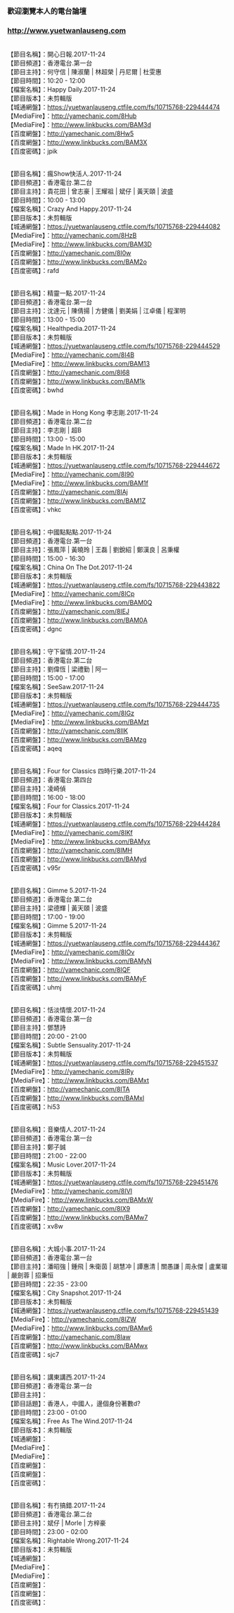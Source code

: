### 歡迎瀏覽本人的電台論壇
### http://www.yuetwanlauseng.com

<br>【節目名稱】：開心日報.2017-11-24
<br>【節目頻道】：香港電台.第一台
<br>【節目主持】：何守信 | 陳淑蘭 | 林超榮 | 丹尼爾 | 杜雯惠
<br>【節目時間】：10:20 - 12:00
<br>【檔案名稱】：Happy Daily.2017-11-24
<br>【節目版本】：未剪輯版
<br>【城通網盤】：https://yuetwanlauseng.ctfile.com/fs/10715768-229444474
<br>【MediaFire】：http://yamechanic.com/8Hub
<br>【MediaFire】：http://www.linkbucks.com/BAM3d
<br>【百度網盤】：http://yamechanic.com/8Hw5
<br>【百度網盤】：http://www.linkbucks.com/BAM3X
<br>【百度密碼】：jpik

<br>【節目名稱】：瘋Show快活人.2017-11-24
<br>【節目頻道】：香港電台.第二台
<br>【節目主持】：貴花田 | 曾志豪 | 王耀祖 | 斌仔 | 黃天頤 | 波盛
<br>【節目時間】：10:00 - 13:00
<br>【檔案名稱】：Crazy And Happy.2017-11-24
<br>【節目版本】：未剪輯版
<br>【城通網盤】：https://yuetwanlauseng.ctfile.com/fs/10715768-229444082
<br>【MediaFire】：http://yamechanic.com/8HzB
<br>【MediaFire】：http://www.linkbucks.com/BAM3D
<br>【百度網盤】：http://yamechanic.com/8I0w
<br>【百度網盤】：http://www.linkbucks.com/BAM2o
<br>【百度密碼】：rafd

<br>【節目名稱】：精靈一點.2017-11-24
<br>【節目頻道】：香港電台.第一台
<br>【節目主持】：沈達元 | 陳倩揚 | 方健儀 | 劉美娟 | 江卓儀 | 程潔明
<br>【節目時間】：13:00 - 15:00
<br>【檔案名稱】：Healthpedia.2017-11-24
<br>【節目版本】：未剪輯版
<br>【城通網盤】：https://yuetwanlauseng.ctfile.com/fs/10715768-229444529
<br>【MediaFire】：http://yamechanic.com/8I4B
<br>【MediaFire】：http://www.linkbucks.com/BAM13
<br>【百度網盤】：http://yamechanic.com/8I68
<br>【百度網盤】：http://www.linkbucks.com/BAM1k
<br>【百度密碼】：bwhd

<br>【節目名稱】：Made in Hong Kong 李志剛.2017-11-24
<br>【節目頻道】：香港電台.第二台
<br>【節目主持】：李志剛 | 超B
<br>【節目時間】：13:00 - 15:00
<br>【檔案名稱】：Made In HK.2017-11-24
<br>【節目版本】：未剪輯版
<br>【城通網盤】：https://yuetwanlauseng.ctfile.com/fs/10715768-229444672
<br>【MediaFire】：http://yamechanic.com/8I90
<br>【MediaFire】：http://www.linkbucks.com/BAM1f
<br>【百度網盤】：http://yamechanic.com/8IAj
<br>【百度網盤】：http://www.linkbucks.com/BAM1Z
<br>【百度密碼】：vhkc

<br>【節目名稱】：中國點點點.2017-11-24
<br>【節目頻道】：香港電台.第一台
<br>【節目主持】：張鳳萍 | 黃曉玲 | 王磊 | 劉銳紹 | 鄭漢良 | 呂秉權
<br>【節目時間】：15:00 - 16:30
<br>【檔案名稱】：China On The Dot.2017-11-24
<br>【節目版本】：未剪輯版
<br>【城通網盤】：https://yuetwanlauseng.ctfile.com/fs/10715768-229443822
<br>【MediaFire】：http://yamechanic.com/8ICp
<br>【MediaFire】：http://www.linkbucks.com/BAM0Q
<br>【百度網盤】：http://yamechanic.com/8IEJ
<br>【百度網盤】：http://www.linkbucks.com/BAM0A
<br>【百度密碼】：dgnc

<br>【節目名稱】：守下留情.2017-11-24
<br>【節目頻道】：香港電台.第二台
<br>【節目主持】：劉偉恆 | 梁禮勤 | 阿一
<br>【節目時間】：15:00 - 17:00
<br>【檔案名稱】：SeeSaw.2017-11-24
<br>【節目版本】：未剪輯版
<br>【城通網盤】：https://yuetwanlauseng.ctfile.com/fs/10715768-229444735
<br>【MediaFire】：http://yamechanic.com/8IGz
<br>【MediaFire】：http://www.linkbucks.com/BAMzt
<br>【百度網盤】：http://yamechanic.com/8IIK
<br>【百度網盤】：http://www.linkbucks.com/BAMzg
<br>【百度密碼】：aqeq

<br>【節目名稱】：Four for Classics 四時行樂.2017-11-24
<br>【節目頻道】：香港電台.第四台
<br>【節目主持】：凌崎偵
<br>【節目時間】：16:00 - 18:00
<br>【檔案名稱】：Four for Classics.2017-11-24
<br>【節目版本】：未剪輯版
<br>【城通網盤】：https://yuetwanlauseng.ctfile.com/fs/10715768-229444284
<br>【MediaFire】：http://yamechanic.com/8IKf
<br>【MediaFire】：http://www.linkbucks.com/BAMyx
<br>【百度網盤】：http://yamechanic.com/8IMH
<br>【百度網盤】：http://www.linkbucks.com/BAMyd
<br>【百度密碼】：v95r

<br>【節目名稱】：Gimme 5.2017-11-24
<br>【節目頻道】：香港電台.第二台
<br>【節目主持】：梁德輝 | 黃天頤 | 波盛
<br>【節目時間】：17:00 - 19:00
<br>【檔案名稱】：Gimme 5.2017-11-24
<br>【節目版本】：未剪輯版
<br>【城通網盤】：https://yuetwanlauseng.ctfile.com/fs/10715768-229444367
<br>【MediaFire】：http://yamechanic.com/8IOv
<br>【MediaFire】：http://www.linkbucks.com/BAMyN
<br>【百度網盤】：http://yamechanic.com/8IQF
<br>【百度網盤】：http://www.linkbucks.com/BAMyF
<br>【百度密碼】：uhmj

<br>【節目名稱】：恬淡情懷.2017-11-24
<br>【節目頻道】：香港電台.第一台
<br>【節目主持】：鄧慧詩
<br>【節目時間】：20:00 - 21:00
<br>【檔案名稱】：Subtle Sensuality.2017-11-24
<br>【節目版本】：未剪輯版
<br>【城通網盤】：https://yuetwanlauseng.ctfile.com/fs/10715768-229451537
<br>【MediaFire】：http://yamechanic.com/8IRy
<br>【MediaFire】：http://www.linkbucks.com/BAMxt
<br>【百度網盤】：http://yamechanic.com/8ITA
<br>【百度網盤】：http://www.linkbucks.com/BAMxl
<br>【百度密碼】：hi53

<br>【節目名稱】：音樂情人.2017-11-24
<br>【節目頻道】：香港電台.第一台
<br>【節目主持】：鄭子誠
<br>【節目時間】：21:00 - 22:00
<br>【檔案名稱】：Music Lover.2017-11-24
<br>【節目版本】：未剪輯版
<br>【城通網盤】：https://yuetwanlauseng.ctfile.com/fs/10715768-229451476
<br>【MediaFire】：http://yamechanic.com/8IVI
<br>【MediaFire】：http://www.linkbucks.com/BAMxW
<br>【百度網盤】：http://yamechanic.com/8IX9
<br>【百度網盤】：http://www.linkbucks.com/BAMw7
<br>【百度密碼】：xv8w

<br>【節目名稱】：大城小事.2017-11-24
<br>【節目頻道】：香港電台.第一台
<br>【節目主持】：潘昭強 | 鍾飛 | 朱衛茵 | 胡慧冲 | 譚惠清 | 關愚謙 | 周永傑 | 盧業瑂 | 嚴劍蓉 | 招秉恒
<br>【節目時間】：22:35 - 23:00
<br>【檔案名稱】：City Snapshot.2017-11-24
<br>【節目版本】：未剪輯版
<br>【城通網盤】：https://yuetwanlauseng.ctfile.com/fs/10715768-229451439
<br>【MediaFire】：http://yamechanic.com/8IZW
<br>【MediaFire】：http://www.linkbucks.com/BAMw6
<br>【百度網盤】：http://yamechanic.com/8Iaw
<br>【百度網盤】：http://www.linkbucks.com/BAMwx
<br>【百度密碼】：sjc7

<br>【節目名稱】：講東講西.2017-11-24
<br>【節目頻道】：香港電台.第一台
<br>【節目主持】：
<br>【節目話題】：香港人，中國人，邊個身份著數d?
<br>【節目時間】：23:00 - 01:00
<br>【檔案名稱】：Free As The Wind.2017-11-24
<br>【節目版本】：未剪輯版
<br>【城通網盤】：
<br>【MediaFire】：
<br>【MediaFire】：
<br>【百度網盤】：
<br>【百度網盤】：
<br>【百度密碼】：

<br>【節目名稱】：有冇搞錯.2017-11-24
<br>【節目頻道】：香港電台.第二台
<br>【節目主持】：斌仔 | Morle | 方梓豪
<br>【節目時間】：23:00 - 02:00
<br>【檔案名稱】：Rightable Wrong.2017-11-24
<br>【節目版本】：未剪輯版
<br>【城通網盤】：
<br>【MediaFire】：
<br>【MediaFire】：
<br>【百度網盤】：
<br>【百度網盤】：
<br>【百度密碼】：
